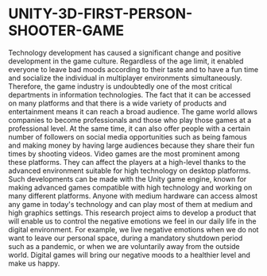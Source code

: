 # UNITY-3D-FIRST-PERSON-SHOOTER-GAME
Technology development has caused a significant change and positive development in the game culture. Regardless of the age limit, it enabled everyone to leave bad moods according to their taste and to have a fun time and socialize the individual in multiplayer environments simultaneously. Therefore, the game industry is undoubtedly one of the most critical departments in information technologies. The fact that it can be accessed on many platforms and that there is a wide variety of products and entertainment means it can reach a broad audience. The game world allows companies to become professionals and those who play those games at a professional level. At the same time, it can also offer people with a certain number of followers on social media opportunities such as being famous and making money by having large audiences because they share their fun times by shooting videos. Video games are the most prominent among these platforms. They can affect the players at a high-level thanks to the advanced environment suitable for high technology on desktop platforms. Such developments can be made with the Unity game engine, known for making advanced games compatible with high technology and working on many different platforms. Anyone with medium hardware can access almost any game in today's technology and can play most of them at medium and high graphics settings. This research project aims to develop a product that will enable us to control the negative emotions we feel in our daily life in the digital environment. For example, we live negative emotions when we do not want to leave our personal space, during a mandatory shutdown period such as a pandemic, or when we are voluntarily away from the outside world. Digital games will bring our negative moods to a healthier level and make us happy.
